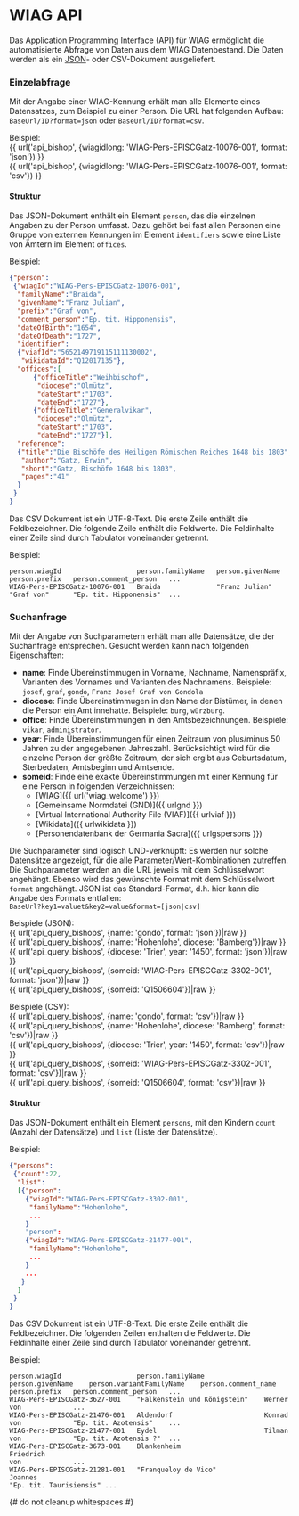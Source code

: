 WIAG API
========

Das Application Programming Interface (API) für WIAG ermöglicht die automatisierte
Abfrage von Daten aus dem WIAG Datenbestand. Die Daten werden als ein
[JSON](https://www.json.org/json-de.html)- oder CSV-Dokument ausgeliefert.

### Einzelabfrage
Mit der Angabe einer WIAG-Kennung erhält man alle Elemente eines Datensatzes, zum Beispiel zu einer Person. Die URL hat folgenden Aufbau: `BaseUrl/ID?format=json` oder `BaseUrl/ID?format=csv`.

Beispiel:  
{{ url('api_bishop', {wiagidlong: 'WIAG-Pers-EPISCGatz-10076-001', format: 'json'}) }}  
{{ url('api_bishop', {wiagidlong: 'WIAG-Pers-EPISCGatz-10076-001', format: 'csv'}) }}

#### Struktur
Das JSON-Dokument enthält ein Element `person`, das die einzelnen Angaben zu der
Person umfasst. Dazu gehört bei fast allen Personen eine Gruppe von externen Kennungen im Element `identifiers` sowie eine Liste von Ämtern im Element `offices`.

Beispiel:
``` json
{"person":
 {"wiagId":"WIAG-Pers-EPISCGatz-10076-001",
  "familyName":"Braida",
  "givenName":"Franz Julian",
  "prefix":"Graf von",
  "comment_person":"Ep. tit. Hipponensis",
  "dateOfBirth":"1654",
  "dateOfDeath":"1727",
  "identifier":
  {"viafId":"5652149719115111130002",
   "wikidataId":"Q12017135"},
  "offices":[
	  {"officeTitle":"Weihbischof",
	   "diocese":"Olmütz",
	   "dateStart":"1703",
	   "dateEnd":"1727"},
	  {"officeTitle":"Generalvikar",
	   "diocese":"Olmütz",
	   "dateStart":"1703",
	   "dateEnd":"1727"}],
  "reference":
  {"title":"Die Bischöfe des Heiligen Römischen Reiches 1648 bis 1803",
   "author":"Gatz, Erwin",
   "short":"Gatz, Bischöfe 1648 bis 1803",
   "pages":"41"
  }
 }
}
```

Das CSV Dokument ist ein UTF-8-Text. Die erste Zeile enthält die Feldbezeichner. Die folgende Zeile enthält die Feldwerte. Die Feldinhalte einer Zeile sind durch Tabulator voneinander getrennt.

Beispiel:
``` text
person.wiagId                   person.familyName   person.givenName    person.prefix   person.comment_person   ...
WIAG-Pers-EPISCGatz-10076-001   Braida              "Franz Julian"      "Graf von"      "Ep. tit. Hipponensis"  ...

```

### Suchanfrage
Mit der Angabe von Suchparametern erhält man alle Datensätze, die der Suchanfrage
entsprechen. Gesucht werden kann nach folgenden Eigenschaften:

- **name**: Finde Übereinstimmugen in Vorname, Nachname, Namenspräfix, Varianten des
  Vornames und Varianten des Nachnamens.
  Beispiele: `josef`, `graf`,
  `gondo`, `Franz Josef Graf von Gondola`
- **diocese**: Finde Übereinstimmugen in den Name der Bistümer, in denen die Person ein
  Amt innehatte.
  Beispiele: `burg`, `würzburg`.
- **office**: Finde Übereinstimmungen in den Amtsbezeichnungen.
  Beispiele: `vikar`,
  `administrator`.
- **year**: Finde Übereinstimmungen für einen Zeitraum von plus/minus 50 Jahren zu der
  angegebenen Jahreszahl. Berücksichtigt wird für die einzelne Person der größte
  Zeitraum, der sich ergibt aus Geburtsdatum, Sterbedaten, Amtsbeginn und Amtsende.
- **someid**: Finde eine exakte Übereinstimmungen mit einer Kennung für eine Person in
  folgenden Verzeichnissen:
  - [WIAG]({{ url('wiag_welcome') }})
  - [Gemeinsame Normdatei (GND)]({{ urlgnd }})
  - [Virtual International Authority File (VIAF)]({{ urlviaf }})
  - [Wikidata]({{ urlwikidata }})
  - [Personendatenbank der Germania Sacra]({{ urlgspersons }})

Die Suchparameter sind logisch UND-verknüpft: Es werden nur solche Datensätze angezeigt, für die alle Parameter/Wert-Kombinationen zutreffen.
Die Suchparameter werden an die URL jeweils mit dem Schlüsselwort angehängt. Ebenso
wird das gewünschte Format mit dem Schlüsselwort `format` angehängt. JSON ist das
Standard-Format, d.h. hier kann die Angabe des Formats entfallen:  
`BaseUrl?key1=valuet&key2=value&format=[json|csv]`

Beispiele (JSON):  
{{ url('api_query_bishops', {name: 'gondo', format: 'json'})|raw }}  
{{ url('api_query_bishops', {name: 'Hohenlohe', diocese: 'Bamberg'})|raw }}  
{{ url('api_query_bishops', {diocese: 'Trier', year: '1450', format: 'json'})|raw }}  
{{ url('api_query_bishops', {someid: 'WIAG-Pers-EPISCGatz-3302-001', format: 'json'})|raw }}  
{{ url('api_query_bishops', {someid: 'Q1506604'})|raw }}

Beispiele (CSV):  
{{ url('api_query_bishops', {name: 'gondo', format: 'csv'})|raw }}  
{{ url('api_query_bishops', {name: 'Hohenlohe', diocese: 'Bamberg', format: 'csv'})|raw }}  
{{ url('api_query_bishops', {diocese: 'Trier', year: '1450', format: 'csv'})|raw }}  
{{ url('api_query_bishops', {someid: 'WIAG-Pers-EPISCGatz-3302-001', format: 'csv'})|raw }}  
{{ url('api_query_bishops', {someid: 'Q1506604', format: 'csv'})|raw }}

#### Struktur
Das JSON-Dokument enthält ein Element `persons`, mit den Kindern `count` (Anzahl der Datensätze) und `list` (Liste der Datensätze).

Beispiel:
```json
{"persons":
 {"count":22,
  "list":
  [{"person":
	{"wiagId":"WIAG-Pers-EPISCGatz-3302-001",
	 "familyName":"Hohenlohe",
	 ...
	}
	"person":
	{"wiagId":"WIAG-Pers-EPISCGatz-21477-001",
	 "familyName":"Hohenlohe",
	 ...
	}
	...
   }
  ]
 }
}

```

Das CSV Dokument ist ein UTF-8-Text. Die erste Zeile enthält die Feldbezeichner. Die
folgenden Zeilen enthalten die Feldwerte. Die Feldinhalte einer Zeile sind durch Tabulator voneinander getrennt.

Beispiel:
```text
person.wiagId                   person.familyName               person.givenName    person.variantFamilyName    person.comment_name    person.prefix   person.comment_person   ...
WIAG-Pers-EPISCGatz-3627-001    "Falkenstein und Königstein"    Werner                                                                 von             ...
WIAG-Pers-EPISCGatz-21476-001   Aldendorf                       Konrad                                                                 von             "Ep. tit. Azotensis"    ...
WIAG-Pers-EPISCGatz-21477-001   Eydel                           Tilman                                                                 von             "Ep. tit. Azotensis ?"  ...
WIAG-Pers-EPISCGatz-3673-001    Blankenheim                     Friedrich                                                              von             ...
WIAG-Pers-EPISCGatz-21281-001   "Franqueloy de Vico"            Joannes                                                                                "Ep. tit. Taurisiensis" ...
```
{# do not cleanup whitespaces #}
